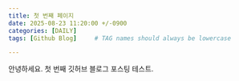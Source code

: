 ```yaml
---
title: 첫 번째 페이지
date: 2025-08-23 11:20:00 +/-0900
categories: [DAILY]
tags: [Github Blog]     # TAG names should always be lowercase

---
```


안녕하세요. 첫 번째 깃허브 블로그 포스팅 테스트.


